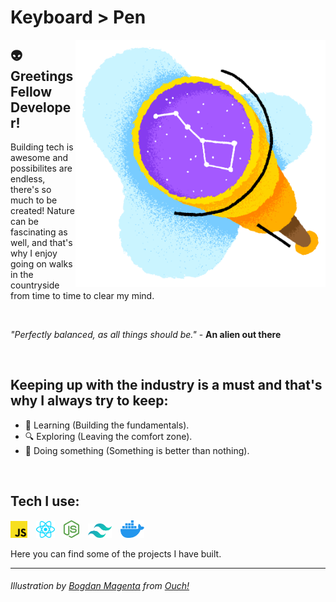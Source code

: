 # <strong>Keyboard > Pen</strong>

<p>
<img src="img/image.png" alt="" width="400px" align="right"/>
</p>

## 👽 Greetings Fellow Developer!

Building tech is awesome and possibilites are endless, there's so much to be created! Nature can be fascinating as well, and that's why I enjoy going on walks in the countryside from time to time to clear my mind.

<br>

<i>"Perfectly balanced, as all things should be."</i> - <strong>An alien out there</strong>

<br>

## Keeping up with the industry is a must and that's why I always try to keep:

- 📖 Learning (Building the fundamentals).
- 🔍 Exploring (Leaving the comfort zone).
- 👻 Doing something (Something is better than nothing).

<br>

## Tech I use:

<p>
<img style="margin-right: 10px" src="svg/javascript.svg" alt="" width="27px" />
<img style="margin-right: 10px" src="svg/react.svg" alt="" width="30px" />
<img style="margin-right: 10px" src="svg/nodejs.svg" alt="" width="25px" />
<img style="margin-right: 10px" src="svg/tailwindcss.svg" alt="" width="38px" />
<img style="margin-right: 10px" src="svg/docker.svg" alt="" width="38px" />
</p>

Here you can find some of the projects I have built.

<hr>

###### Illustration by <a href="https://icons8.com/illustrations/author/5dd5075701d03600114d621f">Bogdan Magenta</a> from <a href="https://icons8.com/illustrations">Ouch!</a>
